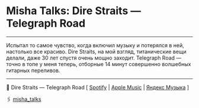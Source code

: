 # Misha Talks: Dire Straits — Telegraph Road

***
Испытал то самое чувство, когда включил музыку и потерялся в ней, настолько все красиво.
Dire Straits, на мой взгляд, титанические вещи делали, даже 30 лет спустя очень мощно заходит.
Telegraph Road — точно в топе у меня теперь, отборные 14 минут совершенно волшебных гитарных переливов.
***

🎵 Dire Straits — Telegraph Road [
[Spotify](https://open.spotify.com/track/0Bg100ruK1ZD7H96rNo6fR?si=46745a0472be44da&nd=1) |
[Apple Music](https://music.apple.com/us/song/telegraph-road/89342058) |
[Яндекс Музыка](https://music.yandex.com/album/2501088/track/17315)
]

🖇️ [misha_talks](https://t.me/misha_talks/3)
